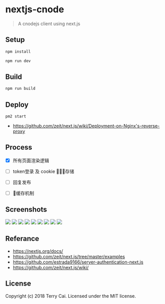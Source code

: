 # nextjs-cnode

> A cnodejs client using next.js 


## Setup

```bash
npm install

npm run dev

```



## Build


```bash
npm run build

```


## Deploy

```
pm2 start

```


- https://github.com/zeit/next.js/wiki/Deployment-on-Nginx's-reverse-proxy


## Process

- [x] 所有页面渲染逻辑
- [ ] token登录 及 cookie 存储
- [ ] 回复发布
- [ ] 缓存机制



## Screenshots

![](https://raw.githubusercontent.com/icai/nextjs-cnode/master/screenshots/images/topic_01.png)
![](https://raw.githubusercontent.com/icai/nextjs-cnode/master/screenshots/images/topic_02.png)
![](https://raw.githubusercontent.com/icai/nextjs-cnode/master/screenshots/images/topic_03.png)
![](https://raw.githubusercontent.com/icai/nextjs-cnode/master/screenshots/images/topic_04.png)
![](https://raw.githubusercontent.com/icai/nextjs-cnode/master/screenshots/images/topic_05.png)
![](https://raw.githubusercontent.com/icai/nextjs-cnode/master/screenshots/images/topic_06.png)
![](https://raw.githubusercontent.com/icai/nextjs-cnode/master/screenshots/images/topic_07.png)
![](https://raw.githubusercontent.com/icai/nextjs-cnode/master/screenshots/images/topic_08.png)
![](https://raw.githubusercontent.com/icai/nextjs-cnode/master/screenshots/images/topic_09.png)



## Referance

- https://nextjs.org/docs/
- https://github.com/zeit/next.js/tree/master/examples
- https://github.com/estrada9166/server-authentication-next.js
- https://github.com/zeit/next.js/wiki/



## License

Copyright (c) 2018 Terry Cai. Licensed under the MIT license.
